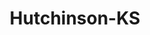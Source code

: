 ---
title: Hutchinson-KS
slug: hutchinson-ks
f_state:
- cms/state/kansas.md
f_locations:
- cms/payday-loan/1-payday-loan-company-1.md
- cms/payday-loan/check-into-cash-11926.md
- cms/payday-loan/check-into-cash-inc-13058.md
- cms/payday-loan/lendnation-20305.md
- cms/payday-loan/payday-loan-company-23943.md
- cms/payday-loan/quik-cash-25378.md
- cms/payday-loan/salt-city-pawn-jewelry-26187.md
- cms/payday-loan/salt-city-pawn-jewelry-inc-26188.md
updated-on: '2024-05-30T13:41:28.615Z'
created-on: '2024-05-30T13:41:28.615Z'
published-on: '2024-05-30T13:54:32.469Z'
f_city: Hutchinson
layout: '[city].html'
tags: city
---